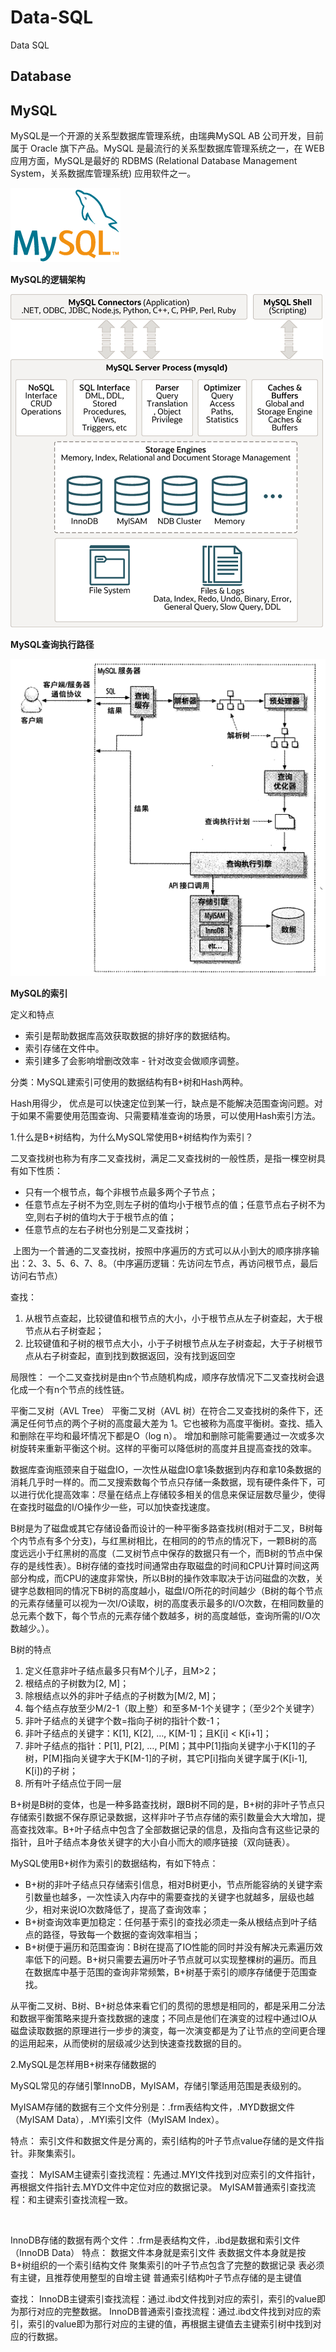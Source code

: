 # Data-SQL
Data SQL



## Database


## MySQL
MySQL是一个开源的关系型数据库管理系统，由瑞典MySQL AB 公司开发，目前属于 Oracle 旗下产品。MySQL 是最流行的关系型数据库管理系统之一，在 WEB 应用方面，MySQL是最好的 RDBMS (Relational Database Management System，关系数据库管理系统) 应用软件之一。

![](https://github.com/XXXLRC/Data-SQL/blob/095170c0118dd02330bcc876745ee4d3b0f3eb65/images/2021110800003.png)

**MySQL的逻辑架构**

![](https://github.com/XXXLRC/Data-SQL/blob/d677d97a31c57c265185200a6f51214ea6d96ee7/images/20211009001.png)

**MySQL查询执行路径**

![](https://github.com/XXXLRC/Data-SQL/blob/92e3e7f3981d1ab6b30ade0a7566786059a11400/images/2021100910002.png)

**MySQL的索引**

定义和特点
- 索引是帮助数据库高效获取数据的排好序的数据结构。
- 索引存储在文件中。
- 索引建多了会影响增删改效率 - 针对改变会做顺序调整。

分类：MySQL建索引可使用的数据结构有B+树和Hash两种。

Hash用得少， 优点是可以快速定位到某一行，缺点是不能解决范围查询问题。对于如果不需要使用范围查询、只需要精准查询的场景，可以使用Hash索引方法。

1.什么是B+树结构，为什么MySQL常使用B+树结构作为索引？

二叉查找树也称为有序二叉查找树，满足二叉查找树的一般性质，是指一棵空树具有如下性质：
- 只有一个根节点，每个非根节点最多两个子节点；
- 任意节点左子树不为空,则左子树的值均小于根节点的值；任意节点右子树不为空,则右子树的值均大于于根节点的值；
- 任意节点的左右子树也分别是二叉查找树；

![]()
上图为一个普通的二叉查找树，按照中序遍历的方式可以从小到大的顺序排序输出：2、3、5、6、7、8。（中序遍历逻辑：先访问左节点，再访问根节点，最后访问右节点）

查找：
1. 从根节点查起，比较键值和根节点的大小，小于根节点从左子树查起，大于根节点从右子树查起；
2. 比较键值和子树的根节点大小，小于子树根节点从左子树查起，大于子树根节点从右子树查起，直到找到数据返回，没有找到返回空

局限性：
一个二叉查找树是由n个节点随机构成，顺序存放情况下二叉查找树会退化成一个有n个节点的线性链。

平衡二叉树（AVL Tree）
平衡二叉树（AVL 树）在符合二叉查找树的条件下，还满足任何节点的两个子树的高度最大差为 1。它也被称为高度平衡树。查找、插入和删除在平均和最坏情况下都是O（log n）。
增加和删除可能需要通过一次或多次树旋转来重新平衡这个树。这样的平衡可以降低树的高度并且提高查找的效率。

数据库查询瓶颈来自于磁盘IO，一次性从磁盘IO拿1条数据到内存和拿10条数据的消耗几乎时一样的。而二叉搜索数每个节点只存储一条数据，现有硬件条件下，可以进行优化提高效率：尽量在结点上存储较多相关的信息来保证层数尽量少，使得在查找时磁盘的I/O操作少一些，可以加快查找速度。

B树是为了磁盘或其它存储设备而设计的一种平衡多路查找树(相对于二叉，B树每个内节点有多个分支)，与红黑树相比，在相同的的节点的情况下，一颗B树的高度远远小于红黑树的高度（二叉树节点中保存的数据只有一个，而B树的节点中保存的是线性表）。B树存储的查找时间通常由存取磁盘的时间和CPU计算时间这两部分构成，而CPU的速度非常快，所以B树的操作效率取决于访问磁盘的次数，关键字总数相同的情况下B树的高度越小，磁盘I/O所花的时间越少（B树的每个节点的元素存储量可以视为一次I/O读取，树的高度表示最多的I/O次数，在相同数量的总元素个数下，每个节点的元素存储个数越多，树的高度越低，查询所需的I/O次数越少。）。

B树的特点
1. 定义任意非叶子结点最多只有M个儿子，且M>2； 
2. 根结点的子树数为[2, M]； 
3. 除根结点以外的非叶子结点的子树数为[M/2, M]； 
4. 每个结点存放至少M/2-1（取上整）和至多M-1个关键字；（至少2个关键字） 
5. 非叶子结点的关键字个数=指向子树的指针个数-1； 
6. 非叶子结点的关键字：K[1], K[2], …, K[M-1]；且K[i] < K[i+1]； 
7. 非叶子结点的指针：P[1], P[2], …, P[M]；其中P[1]指向关键字小于K[1]的子树，P[M]指向关键字大于K[M-1]的子树，其它P[i]指向关键字属于(K[i-1], K[i])的子树； 
8. 所有叶子结点位于同一层

B+树是B树的变体，也是一种多路查找树，跟B树不同的是，B+树的非叶子节点只存储索引数据不保存原记录数据，这样非叶子节点存储的索引数量会大大增加，提高查找效率。B+叶子结点中包含了全部数据记录的信息，及指向含有这些记录的指针，且叶子结点本身依关键字的大小自小而大的顺序链接（双向链表）。

MySQL使用B+树作为索引的数据结构，有如下特点：
- B+树的非叶子结点只存储索引信息，相对B树更小，节点所能容纳的关键字索引数量也越多，一次性读入内存中的需要查找的关键字也就越多，层级也越少，相对来说IO次数降低了，提高了查询效率；
- B+树查询效率更加稳定：任何基于索引的查找必须走一条从根结点到叶子结点的路径，导致每一个数据的查询效率相当；
- B+树便于遍历和范围查询：B树在提高了IO性能的同时并没有解决元素遍历效率低下的问题。B+树只需要去遍历叶子节点就可以实现整棵树的遍历。而且在数据库中基于范围的查询非常频繁，B+树基于索引的顺序存储便于范围查找。

从平衡二叉树、B树、B+树总体来看它们的贯彻的思想是相同的，都是采用二分法和数据平衡策略来提升查找数据的速度；不同点是他们在演变的过程中通过IO从磁盘读取数据的原理进行一步步的演变，每一次演变都是为了让节点的空间更合理的运用起来，从而使树的层级减少达到快速查找数据的目的。

2.MySQL是怎样用B+树来存储数据的

MySQL常见的存储引擎InnoDB，MyISAM，存储引擎适用范围是表级别的。

MyISAM存储的数据有三个文件分别是：.frm表结构文件，.MYD数据文件（MyISAM Data），.MYI索引文件（MyISAM Index）。

特点：
索引文件和数据文件是分离的，索引结构的叶子节点value存储的是文件指针。非聚集索引。

查找：
MyISAM主键索引查找流程：先通过.MYI文件找到对应索引的文件指针，再根据文件指针去.MYD文件中定位对应的数据记录。
MyISAM普通索引查找流程：和主键索引查找流程一致。

![]()

InnoDB存储的数据有两个文件：.frm是表结构文件，.ibd是数据和索引文件（InnoDB Data）
特点：
数据文件本身就是索引文件
表数据文件本身就是按B+树组织的一个索引结构文件
聚集索引的叶子节点包含了完整的数据记录
表必须有主键，且推荐使用整型的自增主键
普通索引结构叶子节点存储的是主键值

查找：
InnoDB主键索引查找流程：通过.ibd文件找到对应的索引，索引的value即为那行对应的完整数据。
InnoDB普通索引查找流程：通过.ibd文件找到对应的索引，索引的value即为那行对应的主键的值，再根据主键值去主键索引树中找到对应的行数据。
